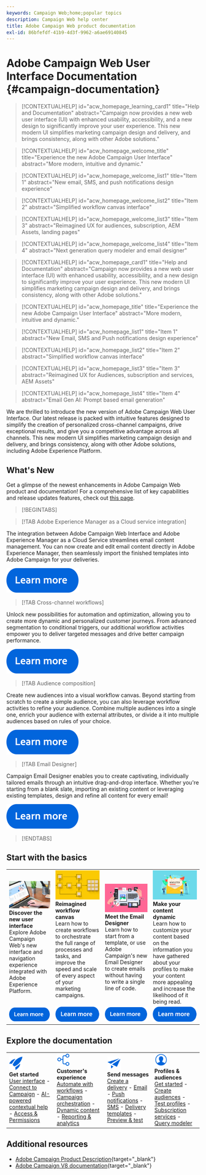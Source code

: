 ```yaml
---
keywords: Campaign Web;home;popular topics
description: Campaign Web help center
title: Adobe Campaign Web product documentation
exl-id: 86bfefdf-41b9-4d3f-9962-a6ae69140845
---
```

# Adobe Campaign Web User Interface Documentation {#campaign-documentation}

>[!CONTEXTUALHELP]
>id="acw_homepage_learning_card1"
>title="Help and Documentation"
>abstract="Campaign now provides a new web user interface (UI) with enhanced usability, accessibility, and a new design to significantly improve your user experience. This new modern UI simplifies marketing campaign design and delivery, and brings consistency, along with other Adobe solutions."

>[!CONTEXTUALHELP]
>id="acw_homepage_welcome_title"
>title="Experience the new Adobe Campaign User Interface"
>abstract="More modern, intuitive and dynamic."

>[!CONTEXTUALHELP]
>id="acw_homepage_welcome_list1"
>title="Item 1"
>abstract="New email, SMS, and push notifications design experience"

>[!CONTEXTUALHELP]
>id="acw_homepage_welcome_list2"
>title="Item 2"
>abstract="Simplified workflow canvas interface"

>[!CONTEXTUALHELP]
>id="acw_homepage_welcome_list3"
>title="Item 3"
>abstract="Reimagined UX for audiences, subscription, AEM Assets, landing pages"

>[!CONTEXTUALHELP]
>id="acw_homepage_welcome_list4"
>title="Item 4"
>abstract="Next generation query modeler and email designer"

<!--
>[!CONTEXTUALHELP]
>id="acw_homepage_welcome_list5"
>title="Item 5"
>abstract="Additional Item"-->

<!-- TO REMOVE BELOW-->

>[!CONTEXTUALHELP]
>id="acw_homepage_card1"
>title="Help and Documentation"
>abstract="Campaign now provides a new web user interface (UI) with enhanced usability, accessibility, and a new design to significantly improve your user experience. This new modern UI simplifies marketing campaign design and delivery, and brings consistency, along with other Adobe solutions."

>[!CONTEXTUALHELP]
>id="acw_homepage_title"
>title="Experience the new Adobe Campaign User Interface"
>abstract="More modern, intuitive and dynamic."

>[!CONTEXTUALHELP]
>id="acw_homepage_list1"
>title="Item 1"
>abstract="New Email, SMS and Push notifications design experience"

>[!CONTEXTUALHELP]
>id="acw_homepage_list2"
>title="Item 2"
>abstract="Simplified workflow canvas interface"

>[!CONTEXTUALHELP]
>id="acw_homepage_list3"
>title="Item 3"
>abstract="Reimagined UX for Audiences, subscription and services, AEM Assets"

>[!CONTEXTUALHELP]
>id="acw_homepage_list4"
>title="Item 4"
>abstract="Email Gen AI: Prompt based email generation"
<!--TO REMOVE ABOVE-->

We are thrilled to introduce the new version of Adobe Campaign Web User Interface. Our latest release is packed with intuitive features designed to simplify the creation of personalized cross-channel campaigns, drive exceptional results, and give you a competitive advantage across all channels. This new modern UI simplifies marketing campaign design and delivery, and brings consistency, along with other Adobe solutions, including Adobe Experience Platform.

## What's New

Get a glimpse of the newest enhancements in Adobe Campaign Web product and documentation! For a comprehensive list of key capabilities and release updates features, check out [this page](rn/whats-new.md).

>[!BEGINTABS]

>[!TAB Adobe Experience Manager as a Cloud service integration] 

The integration between Adobe Campaign Web Interface and Adobe Experience Manager as a Cloud Service streamlines email content management. You can now create and edit email content directly in Adobe Experience Manager, then seamlessly import the finished templates into Adobe Campaign for your deliveries.

[![image](assets/do-not-localize/learn-more-button.svg)](integrations/aem-content.md)

>[!TAB Cross-channel workflows] 

Unlock new possibilities for automation and optimization, allowing you to create more dynamic and personalized customer journeys. From advanced segmentation to conditional triggers, our additional workflow activities empower you to deliver targeted messages and drive better campaign performance.

[![image](assets/do-not-localize/learn-more-button.svg)](workflows/gs-workflows.md)

>[!TAB Audience composition]

Create new audiences into a visual workflow canvas. Beyond starting from scratch to create a simple audience, you can also leverage workflow activities to refine your audience. Combine multiple audiences into a single one, enrich your audience with external attributes, or divide a it into multiple audiences based on rules of your choice.

[![image](assets/do-not-localize/learn-more-button.svg)](audience/create-audience.md)

>[!TAB Email Designer]

Campaign Email Designer enables you to create captivating, individually tailored emails through an intuitive drag-and-drop interface. Whether you're starting from a blank slate, importing an existing content or leveraging existing templates, design and refine all content for every email!

[![image](assets/do-not-localize/learn-more-button.svg)](email/get-started-email-designer.md)

>[!ENDTABS]

## Start with the basics

<table style="table-layout:fixed">
  <tr style="border: 0;">
    <td>
    <a href="get-started/user-interface.md"><img src="assets/do-not-localize/menu-ui.jpeg"></a>
    <div><strong>Discover the new user interface</strong><br/>Explore Adobe Campaign Web's new interface and navigation experience integrated with Adobe Experience Platform.</div>
    </td>
    <td>
    <a href="workflows/gs-workflows.md"><img src="assets/do-not-localize/menu-workflows.jpeg"></a>
    <div><strong>Reimagined workflow canvas</strong><br/>Learn how to create workflows to orchestrate the full range of processes and tasks, and improve the speed and scale of every aspect of your marketing campaigns.</div><br/>
    </td>
    <td>
    <a href="email/get-started-email-designer.md"><img src="assets/do-not-localize/menu-email.png"></a>
    <div><strong>Meet the Email Designer</strong><br/>Learn how to start from a template, or use Adobe Campaign's new Email Designer to create emails without having to write a single line of code.
    </div></td>
    <td>
    <a href="personalization/gs-personalization.md"><img src="assets/do-not-localize/menu-dynamic.png"></a>
    <div><strong>Make your content dynamic</strong><br/>Learn how to customize your content based on the information you have gathered about your profiles to make your content more appealing and increase the likelihood of it being read.</div>
    </td>
  </tr>
  <tr style="border: 0;">
    <td align="center"><a href="get-started/user-interface.md"><img src="assets/do-not-localize/learn-more-button.svg"></a></td>
    <td align="center"><a href="workflows/gs-workflows.md"><img src="assets/do-not-localize/learn-more-button.svg"></a></td>
    <td align="center"><a href="email/get-started-email-designer.md"><img src="assets/do-not-localize/learn-more-button.svg"></a></td>
    <td align="center"><a href="personalization/gs-personalization.md"><img src="assets/do-not-localize/learn-more-button.svg"></a></td>
    </tr>
</table>

## Explore the documentation

<table style="table-layout:auto">
  <tr style="border: 0;">
    <td>
      <img src="assets/do-not-localize/icon-start.svg" width="35px">
    <br/>
      <strong>Get started</strong><br/><a href="get-started/user-interface.md">User interface</a> - <a href="get-started/connect-to-campaign.md">Connect to Campaign</a> - <a href="get-started/using-ai.md">AI-powered contextual help</a> - <a href="get-started/permissions.md">Access & Permissions</a>
    </td>
    <td>
      <img src="assets/do-not-localize/icon-experience.svg" width="35px">
    <br/>
      <strong>Customer's experience</strong><br/><a href="workflows/gs-workflows.md" target="_blank">Automate with workflows</a> - <a href="campaigns/gs-campaigns.md" target="_blank">Campaign orchestration</a> - <a href="personalization/gs-personalization.md">Dynamic content</a> - <a href="reporting/gs-reports.md">Reporting & analytics</a>
    </td>
    <td>
      <img src="assets/do-not-localize/icon-message.svg" width="35px">
    <br/>
      <strong>Send messages</strong><br/><a href="msg/gs-deliveries.md">Create a delivery</a> - <a href="email/create-email.md">Email</a> -  <a href="push/gs-push.md">Push notifications</a> - <a href="sms/gs-sms.md">SMS</a> - <a href="msg/delivery-template.md">Delivery templates</a> - <a href="preview-test/preview-test.md">Preview & test</a> 
    </td>
    <td>
      <img src="assets/do-not-localize/icon_profile.svg" width="35px">
    <br/>
      <strong>Profiles & audiences</strong><br/><a href="audience/gs-audiences-recipients.md">Get started</a> - <a href="audience/create-audience.md">Create audiences</a> - <a href="audience/test-profiles.md">Test profiles</a> - <a href="audience/manage-services.md">Subscription services</a> - <a href="query/query-modeler-overview.md">Query modeler</a>
    </td>
  </tr>
</table> 

## Additional resources

* [Adobe Campaign Product Description](https://helpx.adobe.com/legal/product-descriptions/adobe-campaign-managed-cloud-services.html){target="_blank"}
* [Adobe Campaign V8 documentation](https://experienceleague.adobe.com/docs/campaign-v8.html){target="_blank"}